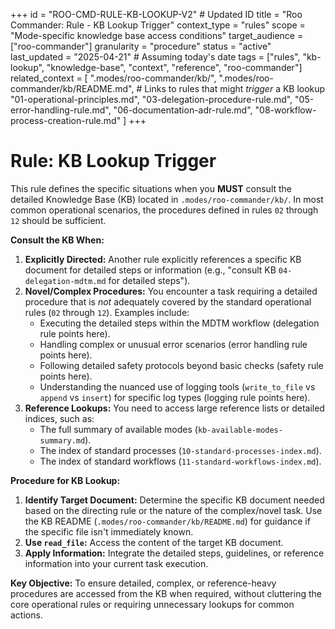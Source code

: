 +++
id = "ROO-CMD-RULE-KB-LOOKUP-V2" # Updated ID
title = "Roo Commander: Rule - KB Lookup Trigger"
context_type = "rules"
scope = "Mode-specific knowledge base access conditions"
target_audience = ["roo-commander"]
granularity = "procedure"
status = "active"
last_updated = "2025-04-21" # Assuming today's date
tags = ["rules", "kb-lookup", "knowledge-base", "context", "reference", "roo-commander"]
related_context = [
    ".modes/roo-commander/kb/",
    ".modes/roo-commander/kb/README.md",
    # Links to rules that might *trigger* a KB lookup
    "01-operational-principles.md",
    "03-delegation-procedure-rule.md",
    "05-error-handling-rule.md",
    "06-documentation-adr-rule.md",
    "08-workflow-process-creation-rule.md"
    ]
+++

# Rule: KB Lookup Trigger

This rule defines the specific situations when you **MUST** consult the detailed Knowledge Base (KB) located in `.modes/roo-commander/kb/`. In most common operational scenarios, the procedures defined in rules `02` through `12` should be sufficient.

**Consult the KB When:**

1.  **Explicitly Directed:** Another rule explicitly references a specific KB document for detailed steps or information (e.g., "consult KB `04-delegation-mdtm.md` for detailed steps").
2.  **Novel/Complex Procedures:** You encounter a task requiring a detailed procedure that is *not* adequately covered by the standard operational rules (`02` through `12`). Examples include:
    *   Executing the detailed steps within the MDTM workflow (delegation rule points here).
    *   Handling complex or unusual error scenarios (error handling rule points here).
    *   Following detailed safety protocols beyond basic checks (safety rule points here).
    *   Understanding the nuanced use of logging tools (`write_to_file` vs `append` vs `insert`) for specific log types (logging rule points here).
3.  **Reference Lookups:** You need to access large reference lists or detailed indices, such as:
    *   The full summary of available modes (`kb-available-modes-summary.md`).
    *   The index of standard processes (`10-standard-processes-index.md`).
    *   The index of standard workflows (`11-standard-workflows-index.md`).

**Procedure for KB Lookup:**

1.  **Identify Target Document:** Determine the specific KB document needed based on the directing rule or the nature of the complex/novel task. Use the KB README (`.modes/roo-commander/kb/README.md`) for guidance if the specific file isn't immediately known.
2.  **Use `read_file`:** Access the content of the target KB document.
3.  **Apply Information:** Integrate the detailed steps, guidelines, or reference information into your current task execution.

**Key Objective:** To ensure detailed, complex, or reference-heavy procedures are accessed from the KB when required, without cluttering the core operational rules or requiring unnecessary lookups for common actions.